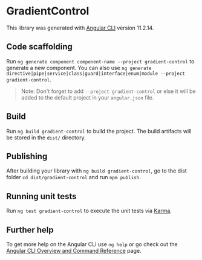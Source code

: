 # GradientControl

This library was generated with [Angular CLI](https://github.com/angular/angular-cli) version 11.2.14.

## Code scaffolding

Run `ng generate component component-name --project gradient-control` to generate a new component. You can also use `ng generate directive|pipe|service|class|guard|interface|enum|module --project gradient-control`.
> Note: Don't forget to add `--project gradient-control` or else it will be added to the default project in your `angular.json` file. 

## Build

Run `ng build gradient-control` to build the project. The build artifacts will be stored in the `dist/` directory.

## Publishing

After building your library with `ng build gradient-control`, go to the dist folder `cd dist/gradient-control` and run `npm publish`.

## Running unit tests

Run `ng test gradient-control` to execute the unit tests via [Karma](https://karma-runner.github.io).

## Further help

To get more help on the Angular CLI use `ng help` or go check out the [Angular CLI Overview and Command Reference](https://angular.io/cli) page.
